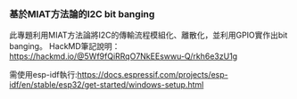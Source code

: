 ### 基於MIAT方法論的I2C bit banging

此專題利用MIAT方法論將I2C的傳輸流程模組化、離散化，並利用GPIO實作出bit banging。
HackMD筆記說明：https://hackmd.io/@5Wf9fQiRRqO7NkEEswwu-Q/rkh6e3zU1g

需使用esp-idf執行:https://docs.espressif.com/projects/esp-idf/en/stable/esp32/get-started/windows-setup.html
